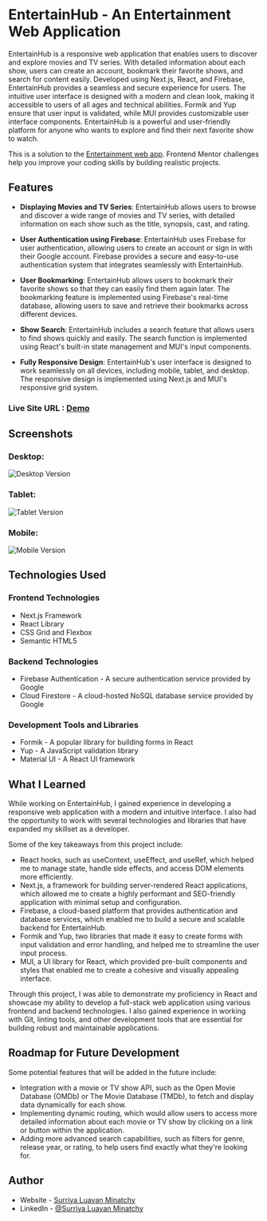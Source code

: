 # **EntertainHub - An Entertainment Web Application**

EntertainHub is a responsive web application that enables users to discover and explore movies and TV series. With detailed information about each show, users can create an account, bookmark their favorite shows, and search for content easily. Developed using Next.js, React, and Firebase, EntertainHub provides a seamless and secure experience for users. The intuitive user interface is designed with a modern and clean look, making it accessible to users of all ages and technical abilities. Formik and Yup ensure that user input is validated, while MUI provides customizable user interface components. EntertainHub is a powerful and user-friendly platform for anyone who wants to explore and find their next favorite show to watch.

This is a solution to the [Entertainment web app](https://www.frontendmentor.io/challenges/entertainment-web-app-J-UhgAW1X). Frontend Mentor challenges help you improve your coding skills by building realistic projects.

## **Features**

- **Displaying Movies and TV Series**: EntertainHub allows users to browse and discover a wide range of movies and TV series, with detailed information on each show such as the title, synopsis, cast, and rating.

- **User Authentication using Firebase**: EntertainHub uses Firebase for user authentication, allowing users to create an account or sign in with their Google account. Firebase provides a secure and easy-to-use authentication system that integrates seamlessly with EntertainHub.

- **User Bookmarking**: EntertainHub allows users to bookmark their favorite shows so that they can easily find them again later. The bookmarking feature is implemented using Firebase's real-time database, allowing users to save and retrieve their bookmarks across different devices.

- **Show Search**: EntertainHub includes a search feature that allows users to find shows quickly and easily. The search function is implemented using React's built-in state management and MUI's input components.

- **Fully Responsive Design**: EntertainHub's user interface is designed to work seamlessly on all devices, including mobile, tablet, and desktop. The responsive design is implemented using Next.js and MUI's responsive grid system.

### Live Site URL : [Demo](https://entertain-hub-ebon.vercel.app/)

## **Screenshots**

### **Desktop:**

![Desktop Version](./public/screenshots/Desktop.jpeg)

### **Tablet:**

![Tablet Version](./public/screenshots/Tablet.jpeg)

### **Mobile:**

![Mobile Version](./public/screenshots/Mobile.jpeg)

## **Technologies Used**

### **Frontend Technologies**

- Next.js Framework
- React Library
- CSS Grid and Flexbox
- Semantic HTML5

### **Backend Technologies**

- Firebase Authentication - A secure authentication service provided by Google
- Cloud Firestore - A cloud-hosted NoSQL database service provided by Google

### **Development Tools and Libraries**

- Formik - A popular library for building forms in React
- Yup - A JavaScript validation library
- Material UI - A React UI framework

## **What I Learned**

While working on EntertainHub, I gained experience in developing a responsive web application with a modern and intuitive interface. I also had the opportunity to work with several technologies and libraries that have expanded my skillset as a developer.

Some of the key takeaways from this project include:

- React hooks, such as useContext, useEffect, and useRef, which helped me to manage state, handle side effects, and access DOM elements more efficiently.
- Next.js, a framework for building server-rendered React applications, which allowed me to create a highly performant and SEO-friendly application with minimal setup and configuration.
- Firebase, a cloud-based platform that provides authentication and database services, which enabled me to build a secure and scalable backend for EntertainHub.
- Formik and Yup, two libraries that made it easy to create forms with input validation and error handling, and helped me to streamline the user input process.
- MUI, a UI library for React, which provided pre-built components and styles that enabled me to create a cohesive and visually appealing interface.

Through this project, I was able to demonstrate my proficiency in React and showcase my ability to develop a full-stack web application using various frontend and backend technologies. I also gained experience in working with Git, linting tools, and other development tools that are essential for building robust and maintainable applications.

## **Roadmap for Future Development**

Some potential features that will be added in the future include:

- Integration with a movie or TV show API, such as the Open Movie Database (OMDb) or The Movie Database (TMDb), to fetch and display data dynamically for each show.
- Implementing dynamic routing, which would allow users to access more detailed information about each movie or TV show by clicking on a link or button within the application.
- Adding more advanced search capabilities, such as filters for genre, release year, or rating, to help users find exactly what they're looking for.

## Author

- Website - [Surriya Luavan Minatchy](https://www.your-site.com)
- LinkedIn - [@Surriya Luavan Minatchy](https://www.linkedin.com/in/surriya-luavan-minatchy/)
